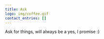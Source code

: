 ```yaml
---
title: Ask
logo: img/coffee.gif
contact_entries: []
---
```

Ask for things, will always be a yes, I promise :)